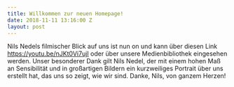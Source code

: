 ```yaml
---
title: Willkommen zur neuen Homepage!
date: 2018-11-11 13:16:00 Z
layout: post
---
```


Nils Nedels filmischer Blick auf uns ist nun on und kann über diesen Link https://youtu.be/nJKt0Vi7ujI oder über unsere Medienbibliothek eingesehen werden. Unser besonderer Dank gilt Nils Nedel, der mit einem hohen Maß an Sensibilität und in großartigen Bildern ein kurzweiliges Portrait über uns erstellt hat, das uns so zeigt, wie wir sind. Danke, Nils, von ganzem Herzen!


